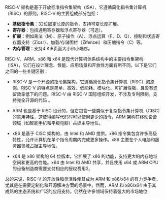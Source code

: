 RISC-V 架构是基于开放标准指令集架构（ISA），它遵循简化指令集计算机（RISC）的原则。RISC-V 的主要组成部分包括：

- **基础指令集**：32位固定长度的指令，支持可变长度扩展。
- **寄存器**：包括通用寄存器和浮点寄存器（可选）。
- **扩展**：例如乘法（M）、原子操作（A）、浮点运算（F、D、Q）、控制和状态寄存器支持（Zicsr）、加载/存储围栏（Zifencei）和压缩指令（C）等。
- **内存管理**：支持4 KiB页面大小和小端序。


RISC-V、ARM、x86 和 x64 是现代计算机体系结构中的主要指令集架构（ISA），它们在设计理念、性能、应用场景和开放性方面有所不同。以下是它们之间的一些关键区别：

* RISC-V 是一个开源的指令集架构，它遵循简化指令集计算机（RISC）的原则。RISC-V 的特点是简单、高效、低能耗、模块化、可扩展性强，且没有遗留效率低下的问题。RISC-V 由 RISC-V 国际组织开发，不涉及专利限制，支持完全开源的代码 。

* ARM 也是基于 RISC 设计的，但它包含一些类似于复杂指令集计算机（CISC）的实用特性，这使得编写代码时可以使用更少的指令。ARM 架构在移动设备领域（如智能手机和平板电脑）占据主导地位。

* x86 是基于 CISC 架构的，由 Intel 和 AMD 提供。x86 指令集包含许多高级特性，允许计算机在单个指令周期内完成更多操作。x86 主要在个人电脑和服务器领域占据主导地位。

* x64 是 x86 架构的 64 位版本，它扩展了 x86 的功能，支持更大的内存地址空间和更高的性能。x64 由 Intel 和 AMD 共享，并且使用 x64 或 ARM CPU 的设备制造商需要支付相应的授权费用3。

总的来说，RISC-V 的开放性和灵活性使其成为 ARM 和 x86/x64 的有力竞争者，尤其是在需要定制化和开源解决方案的场景中。然而，ARM 和 x86/x64 由于其成熟的生态系统和广泛的应用支持，仍然在许多领域保持着强大的市场地位